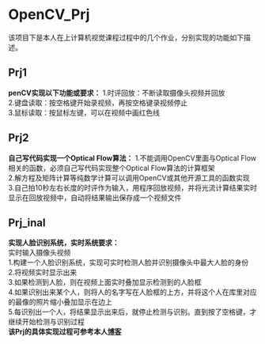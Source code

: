 # OpenCV_Prj
该项目下是本人在上计算机视觉课程过程中的几个作业，分别实现的功能如下描述。
## Prj1
**penCV实现以下功能或要求：**
1.时评回放：不断读取摄像头视频并回放  
2.键盘读取：按空格键开始录视频，再按空格键录视频停止  
3.鼠标读取：按鼠标左键，可以在视频中画红色线  

## Prj2
**自己写代码实现一个Optical Flow算法：**
1.不能调用OpenCV里面与Optical Flow相关的函数，必须自己写代码实现整个Optical Flow算法的计算框架  
2.解方程及矩阵计算等纯数学计算可以调用OpenCV或其他开源工具的函数实现  
3.自己拍10秒左右长度的时评作为输入，用程序回放视频，并将光流计算结果实时显示在回放视频中，自动将结果输出保存成一个视频文件  

## Prj_inal  
**实现人脸识别系统，实时系统要求：**  
实时输入摄像头视频  
1.构建一个人脸识别系统，实现可实时检测人脸并识别摄像头中最大人脸的身份  
2.将视频实时显示出来  
3.如果检测到人脸，则在视频上面实时叠加显示检测到的人脸框  
4.如果识别出来某个人，则将人的名字写在人脸框的上方，并将这个人在库里对应的最像的照片缩小叠加显示在边上  
5.每识别出一个人，将结果显示出来后，就停止检测与识别。直到按了空格键，才继续开始检测与识别过程  
**该Prj的具体实现过程可参考本人[博客](https://blog.csdn.net/weixin_42094589/article/details/86315388)**

